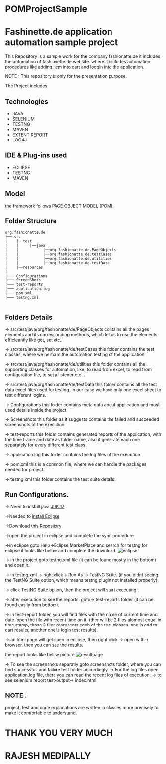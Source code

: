 # POMProjectSample
# Fashinette.de application automation sample project
This Repository is a sample work for the company fashionatte.de 
it includes the automation of fashionette.de website. 
where it includes automation procedures like adding item into cart and loggin into the application.

NOTE : This repository is only for the presentation purpose.

The Project includes
## Technologies
- JAVA
- SELENIUM
- TESTNG
- MAVEN
- EXTENT REPORT
- LOG4J 

## IDE & Plug-ins used
- ECLIPSE
- TESTNG
- MAVEN

## Model
the framework follows PAGE OBJECT MODEL (POM).

## Folder Structure
```
org.fashionatte.de
├── src
|    |──test
|    |     |──java
|    |           |──org.fashionatte.de.PageObjects
|    |           |──org.fashionatte.de.testCases
|    |           |──org.fashionatte.de.utilities
|    |           |──org.fashionatte.de.testData
|    |──resources
|            
|─── Configurations            
|─── ScreenShots            
|─── test-reports            
|─── application.log            
|─── pom.xml            
|─── testng.xml                     
                       
```

## Folders Details

-> src/test/java/org/fashionatte/de/PageObjects contains all the pages elements and its corresponding methods, which let us to use the elements efficieantly like get, set etc...

-> src/test/java/org/fashionatte/de/testCases this folder contains the test classes, where we perform the automation testing of the application.

-> src/test/java/org/fashionatte/de/utilities this folder contains all the supporting classes for automation, like, to read from excel, to read from configuration file, to set a listener etc...

-> src/test/java/org/fashionatte/de/testData this folder contains all the test data excel files used for testing. in our case we have only one excel sheet to test  different logins.

-> Configurations this folder contains meta data about application and most used details inside the project.

-> Screenshots this folder as it suggests contains the failed and succeeded screenshots of the execution.

-> test-reports this folder contains generated reports of the application, with the time frame and date as folder name, also it generate each one separately for every different test class.

-> application.log this folder contains the log files of the execution.

-> pom.xml this is a common file, where we can handle the packages needed for project.

-> testng.xml this folder contains the test suite details. 




## Run Configurations.


-> Need to install java [JDK 17](https://www.oracle.com/java/technologies/javase/jdk17-archive-downloads.html)

->Needed to [install Eclipse](https://www.eclipse.org/downloads/)

->Download [this Repository](https://github.com/Rajesh-medipally/POMProjectSample)

->open the project in eclipse and complete the sync procedure

->in eclipse goto Help->Eclipse MarketPlace and search for testng for eclipse it looks like below and complete the download.
![eclipse](https://user-images.githubusercontent.com/52613470/223594455-d0153b47-004a-4d00-bb05-2fa28863270e.png)

-> in the project goto testng.xml file (it can be found mostly in the bottom) and open it.

-> in testng.xml -> right click-> Run As -> TestNG Suite. (if you didnt seeing the TestNG Suite option, which means testng plugin not installed properly).

-> click TestNG Suite option, then the project will start executing.. 

-> after execution to see the reports. goto-> test-reports folder (it can be found easily from bottom).

-> in test-report folder, you will find files with the name of current time and date. open the file with recent time on it. (ther will be 2 files alomost equal in time stamp, those 2 files represents each of the test classes. one is add to cart results, another one is login test results).

-> an html page will get open in eclipse, then right click -> open with-> browser. then you can see the results. 

the report looks like below picture
![resultpage](https://user-images.githubusercontent.com/52613470/223596968-535033f6-d740-4bda-b6a4-842d91ddebb7.png)


-> To see the screenshots separatly goto screenshots folder, where you can find successfull and failure test folder accordingly.
-> For the log files open application.log file, there you can read the recent log files of execution.
-> to see selenium report test-output-> index.html


## NOTE : 
project, test and code explanations are written in classes more precisely to make it comfortable to understand.


# THANK YOU VERY MUCH
# RAJESH MEDIPALLY

